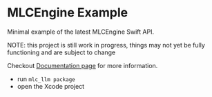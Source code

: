 # MLCEngine Example


Minimal example of the latest MLCEngine Swift API.

NOTE: this project is still work in progress,
things may not yet be fully functioning and are subject to change

Checkout [Documentation page](https://llm.mlc.ai/docs/deploy/ios.html) for more information.

- run `mlc_llm package`
- open the Xcode project
